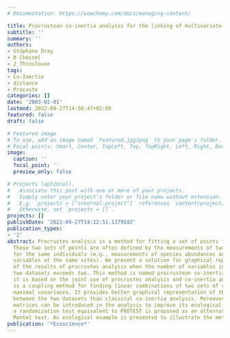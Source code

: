 ```yaml
---
# Documentation: https://wowchemy.com/docs/managing-content/

title: Procrustean co-inertia analysis for the linking of multivariate data sets
subtitle: ''
summary: ''
authors:
- Stéphane Dray
- D Chessel
- J Thioulouse
tags:
- Co-Inertie
- distance
- Procuste
categories: []
date: '2003-01-01'
lastmod: 2022-09-27T14:50:47+02:00
featured: false
draft: false

# Featured image
# To use, add an image named `featured.jpg/png` to your page's folder.
# Focal points: Smart, Center, TopLeft, Top, TopRight, Left, Right, BottomLeft, Bottom, BottomRight.
image:
  caption: ''
  focal_point: ''
  preview_only: false

# Projects (optional).
#   Associate this post with one or more of your projects.
#   Simply enter your project's folder or file name without extension.
#   E.g. `projects = ["internal-project"]` references `content/project/deep-learning/index.md`.
#   Otherwise, set `projects = []`.
projects: []
publishDate: '2022-09-27T14:12:51.137958Z'
publication_types:
- '2'
abstract: Procrustes analysis is a method for fitting a set of points to another.
  These two sets of points are often defined by the measurements of two sets of variables
  for the same individuals (e.g., measurements of species abundances and environmental
  variables at the same sites). We present a solution for graphical representation
  of the results of procrustes analysis when the number of variables in each of the
  two datasets exceeds two. This method is named procrustean co-inertia analysis because
  it is based on the joint use of procrustes analysis and co-inertia analysis, which
  is a coupling method for finding linear combinations of two sets of variables of
  maximal covariance. It provides better graphical representation of the concordance
  between the two datasets than classical co-inertia analysis. Moreover, distance
  matrices can be introduced in the analysis to improve its ecological meaning. Lastly,
  a randomization test equivalent to PROTEST is proposed as an alternative to the
  Mantel test. An ecological example is presented to illustrate the method.
publication: '*Ecoscience*'
---
```

